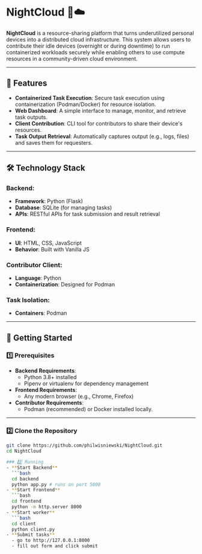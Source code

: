 # NightCloud 🌙☁️
**NightCloud** is a resource-sharing platform that turns underutilized personal devices into a distributed cloud infrastructure. This system allows users to contribute their idle devices (overnight or during downtime) to run containerized workloads securely while enabling others to use compute resources in a community-driven cloud environment.

---

## 📑 Features
- **Containerized Task Execution**: Secure task execution using containerization (Podman/Docker) for resource isolation.
- **Web Dashboard**: A simple interface to manage, monitor, and retrieve task outputs.
- **Client Contribution**: CLI tool for contributors to share their device's resources.
- **Task Output Retrieval**: Automatically captures output (e.g., logs, files) and saves them for requesters.

---

## 🛠️ Technology Stack
### Backend:
- **Framework**: Python (Flask)
- **Database**: SQLite (for managing tasks)
- **APIs**: RESTful APIs for task submission and result retrieval

### Frontend:
- **UI**: HTML, CSS, JavaScript
- **Behavior**: Built with Vanilla JS

### Contributor Client:
- **Language**: Python
- **Containerization**: Designed for Podman

### Task Isolation:
- **Containers**: Podman

---

## 🚀 Getting Started

### 1️⃣ Prerequisites
- **Backend Requirements**:
  - Python 3.8+ installed
  - Pipenv or virtualenv for dependency management
- **Frontend Requirements**:
  - Any modern browser (e.g., Chrome, Firefox)
- **Contributor Requirements**:
  - Podman (recommended) or Docker installed locally.

---

### 2️⃣ Clone the Repository
```bash
git clone https://github.com/philwisniewski/NightCloud.git
cd NightCloud

### 3️⃣ Running
- **Start Backend**
  ```bash
  cd backend
  python app.py # runs on port 5000
- **Start Frontend**
  ```bash
  cd frontend
  python -m http.server 8000
- **Start worker**
  ```bash
  cd client
  python client.py
- **Submit tasks**
  - go to http://127.0.0.1:8000
  - fill out form and click submit

